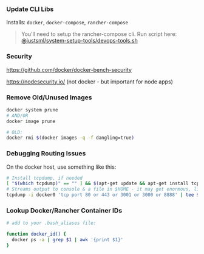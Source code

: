 
### Update CLI Libs

Installs: `docker`, `docker-compose`, `rancher-compose`

> You'll need to setup the rancher-compose cli.
> Run script here: [@justsml/system-setup-tools/devops-tools.sh](https://raw.githubusercontent.com/justsml/system-setup-tools/master/modules/devops-tools.sh)


### Security

https://github.com/docker/docker-bench-security

https://nodesecurity.io/ (not docker - but important for node apps)


### Remove Old/Unused Images

```sh
docker system prune
# AND/OR
docker image prune

# OLD: 
docker rmi $(docker images -q -f dangling=true)

```

### Debugging Routing Issues

On the docker host, use something like this:

```sh
# Install tcpdump, if needed
[ "$(which tcpdump)" == "" ] && $(apt-get update && apt-get install tcpdump) || echo "[tcpdump found]"
# Streams output to console & a file in $HOME - it may get enormous, limit run time or add to query specificity!
tcpdump -i docker0 'tcp port 80 or 443 or 3001 or 3000 or 8888' | tee $HOME/http_$(date +%F).pcap
```

### Lookup Docker/Rancher Container IDs

```sh
# add to your .bash_aliases file:

function docker_id() {
  docker ps -a | grep $1 | awk '{print $1}'
}
```
